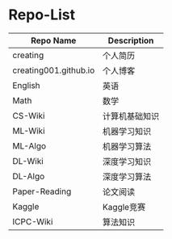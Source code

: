 # Repo-List

| Repo Name             | Description    |
| --------------------- | -------------- |
| creating              | 个人简历       |
| creating001.github.io | 个人博客       |
| English               | 英语           |
| Math                  | 数学           |
| CS-Wiki               | 计算机基础知识 |
| ML-Wiki               | 机器学习知识   |
| ML-Algo               | 机器学习算法   |
| DL-Wiki               | 深度学习知识   |
| DL-Algo               | 深度学习算法   |
| Paper-Reading         | 论文阅读       |
| Kaggle                | Kaggle竞赛     |
| ICPC-Wiki             | 算法知识       |
